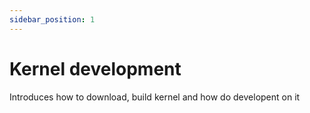 ```yaml
---
sidebar_position: 1
---
```


# Kernel development

Introduces how to download, build kernel and how do developent on it
